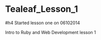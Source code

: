 Tealeaf_Lesson_1
================

#h4 Started lesson one on 06102014

Intro to Ruby and Web Development lesson 1

